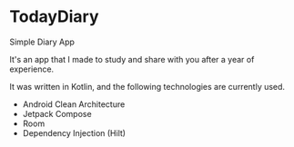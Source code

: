 # TodayDiary
Simple Diary App

It's an app that I made to study and share with you after a year of experience.

It was written in Kotlin, and the following technologies are currently used.

- Android Clean Architecture
- Jetpack Compose
- Room
- Dependency Injection (Hilt)
